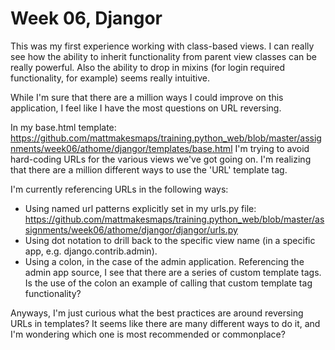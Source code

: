 Week 06, Djangor
================

This was my first experience working with class-based views.
I can really see how the ability to inherit functionality from parent
view classes can be really powerful. Also the ability to drop in mixins
(for login required functionality, for example) seems really intuitive.

While I'm sure that there are a million ways I could improve on this application,
I feel like I have the most questions on URL reversing.

In my base.html template: https://github.com/mattmakesmaps/training.python_web/blob/master/assignments/week06/athome/djangor/templates/base.html I'm trying to avoid hard-coding URLs for the various views we've got going on.
I'm realizing that there are a million different ways to use the 'URL' template tag.

I'm currently referencing URLs in the following ways:
*  Using named url patterns explicitly set in my urls.py file: https://github.com/mattmakesmaps/training.python_web/blob/master/assignments/week06/athome/djangor/djangor/urls.py
*  Using dot notation to drill back to the specific view name (in a specific app, e.g. django.contrib.admin).
*  Using a colon, in the case of the admin application. Referencing the admin app source, I see that there are
   a series of custom template tags. Is the use of the colon an example of calling that custom template tag
   functionality?

Anyways, I'm just curious what the best practices are around reversing URLs in templates? It seems like there are
many different ways to do it, and I'm wondering which one is most recommended or commonplace?